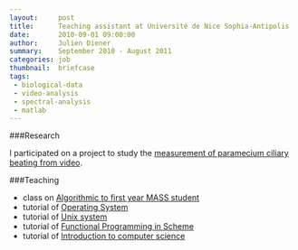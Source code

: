 ```yaml
---
layout:     post
title:      Teaching assistant at Université de Nice Sophia-Antipolis
date:       2010-09-01 09:00:00
author:     Julien Diener
summary:    September 2010 - August 2011
categories: job
thumbnail:  briefcase 
tags:
 - biological-data
 - video-analysis
 - spectral-analysis
 - matlab
---
```


###Research 

I participated on a project to study the [measurement of paramecium ciliary beating from video](http://pubs.rsc.org/en/content/articlehtml/2014/ib/c4ib00181h).

###Teaching

  - class on [Algorithmic to first year MASS student](https://sites.google.com/site/mass1informatique/)
  - tutorial of [Operating System](http://deptinfo.unice.fr/%7Edalle/wiki/index.php?n=Enseignements.SystemesDExploitation)
  - tutorial of [Unix system](http://deptinfo.unice.fr/%7Eguingne/L1MI-SI/)
  - tutorial of [Functional Programming in Scheme](http://deptinfo.unice.fr/%7Eroy/PF1/pf1.html)
  - tutorial of [Introduction to computer science](http://deptinfo.unice.fr/%7Ejf/InfoGene/)
